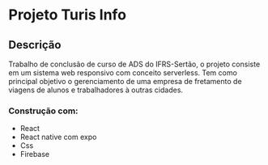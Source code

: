 # Projeto Turis Info

## Descrição
Trabalho de conclusão de curso de ADS do IFRS-Sertão, o projeto consiste em um sistema web responsivo com conceito serverless. Tem como principal objetivo o gerenciamento de uma empresa de fretamento de viagens de alunos e trabalhadores à outras cidades.

### Construção com:
* React
* React native com expo 
* Css
* Firebase
